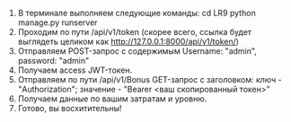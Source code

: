 1. В терминале выполняем следующие команды:
   cd LR9
   python manage.py runserver
2. Проходим по пути /api/v1/token (скорее всего, ссылка будет выглядеть целиком как http://127.0.0.1:8000/api/v1/token/)
3. Отправляем POST-запрос с содержимым Username: "admin", password: "admin"
4. Получаем access JWT-токен.
5. Отправляем по пути /api/v1/Bonus GET-запрос с заголовком: ключ - "Authorization"; значение - "Bearer <ваш скопированный токен>"
6. Получаем данные по вашим затратам и уровню.
7. Готово, вы восхитительны!
